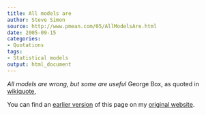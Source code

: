 ```yaml
---
title: All models are
author: Steve Simon
source: http://www.pmean.com/05/AllModelsAre.html
date: 2005-09-15
categories:
- Quotations
tags:
- Statistical models
output: html_document
---
```


*All models are wrong, but some are useful* George Box, as quoted in [wikiquote][wik1],

<!---More--->

You can find an [earlier version][sim1] of this page on my [original website][sim2].

[sim1]: http://www.pmean.com/05/AllModelsAre.html
[sim2]: http://www.pmean.com/original_site.html
[wik1]: http://en.wikiquote.org/wiki/George_E._P._Box
